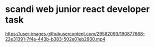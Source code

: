 # scandi web junior react developer task


https://user-images.githubusercontent.com/29582093/190877668-22e31391-7f4a-443b-b383-502e01eb2930.mp4

